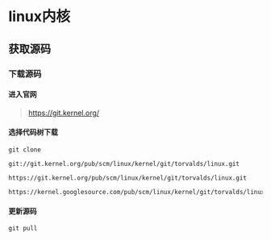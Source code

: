 # linux内核

## 获取源码

### 下载源码

#### 进入官网

> https://git.kernel.org/

#### 选择代码树下载

```shell
git clone 

git://git.kernel.org/pub/scm/linux/kernel/git/torvalds/linux.git

https://git.kernel.org/pub/scm/linux/kernel/git/torvalds/linux.git

https://kernel.googlesource.com/pub/scm/linux/kernel/git/torvalds/linux.git
```

#### 更新源码

```shell
git pull
```


